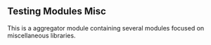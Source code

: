 ## Testing Modules Misc

This is a aggregator module containing several modules focused on miscellaneous libraries. 